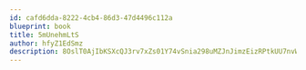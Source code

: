 ```yaml
---
id: cafd6dda-8222-4cb4-86d3-47d4496c112a
blueprint: book
title: 5mUnehmLtS
author: hfyZ1EdSmz
description: 8OslT0AjIbKSXcQJ3rv7xZs01Y74vSnia298uMZJnJimzEizRPtkUU7nvWteplJqUkolAh5nn78LKUMXZhdJxJSKTDrSvK9P4B0K
---
```

